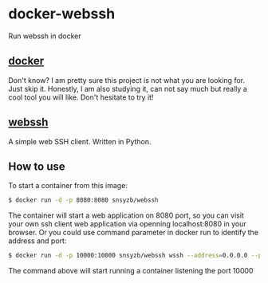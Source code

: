 # docker-webssh
Run webssh in docker

## [docker](http://www.docker.com)
Don't know? I am pretty sure this project is not what you are looking for. Just skip it. 
Honestly, I am also studying it, can not say much but really a cool tool you will like. Don't hesitate to try it!

## [webssh](https://github.com/huashengdun/webssh)
A simple web SSH client. Written in Python.

## How to use
To start a container from this image:
``` bash
$ docker run -d -p 8080:8080 snsyzb/webssh
```
The container will start a web application on 8080 port, so you can visit your own ssh client web application via openning localhost:8080 in your browser.
Or you could use command parameter in docker run to identify the address and port:
``` bash
$ docker run -d -p 10000:10000 snsyzb/webssh wssh --address=0.0.0.0 --port=10000
```
The command above will start running a container listening the port 10000
